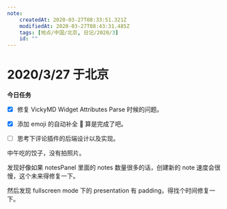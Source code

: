 ```yaml
---
note:
    createdAt: 2020-03-27T08:33:51.321Z
    modifiedAt: 2020-03-27T08:43:31.485Z
    tags: [地点/中国/北京, 日记/2020/3]
    id: ""
---
```

# 2020/3/27 于北京

**今日任务**

* [x] 修复 VickyMD Widget Attributes Parse 时候的问题。
* [x] 添加 emoji 的自动补全 :full_moon_with_face: 算是完成了吧。 
* [ ] 思考下评论插件的后端设计以及实现。


中午吃的饺子，没有拍照片。  

发现好像如果 notesPanel 里面的 notes 数量很多的话，创建新的 note 速度会很慢，这个未来得修复一下。  

然后发现 fullscreen mode 下的 presentation 有 padding，得找个时间修复一下。  




